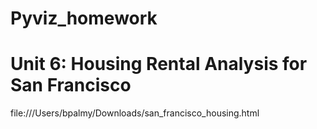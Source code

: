 # Pyviz_homework
# Unit 6: Housing Rental Analysis for San Francisco
file:///Users/bpalmy/Downloads/san_francisco_housing.html


